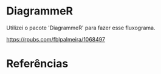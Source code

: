 # DiagrammeR

Utilizei o pacote 'DiagrammeR' para fazer esse fluxograma. 




https://rpubs.com/fblpalmeira/1068497


# Referências

